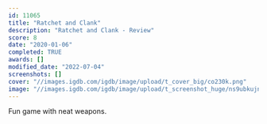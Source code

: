 ```yaml
---
id: 11065
title: "Ratchet and Clank"
description: "Ratchet and Clank - Review"
score: 8
date: "2020-01-06"
completed: TRUE
awards: []
modified_date: "2022-07-04"
screenshots: []
cover: "//images.igdb.com/igdb/image/upload/t_cover_big/co230k.png"
image: "//images.igdb.com/igdb/image/upload/t_screenshot_huge/ns9ubkujno3x3enquv5i.jpg"
---
```

Fun game with neat weapons.